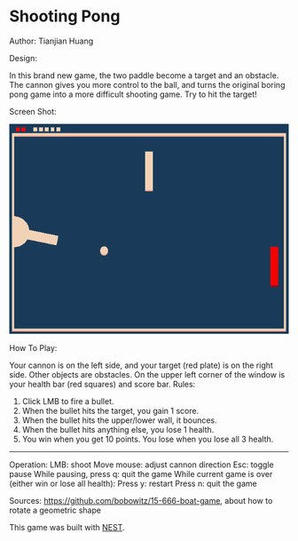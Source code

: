 # Shooting Pong

Author: Tianjian Huang

Design: 

In this brand new game, the two paddle become a target and an obstacle. The cannon gives
you more control to the ball, and turns the original boring pong game into a more difficult
shooting game. Try to hit the target!

Screen Shot:

![Screen Shot](screenshot.png)

How To Play:

Your cannon is on the left side, and your target (red plate) is on the right side.
Other objects are obstacles. On the upper left corner of the window is your health
bar (red squares) and score bar.
Rules:
1. Click LMB to fire a bullet.
2. When the bullet hits the target, you gain 1 score.
3. When the bullet hits the upper/lower wall, it bounces.
4. When the bullet hits anything else, you lose 1 health.
5. You win when you get 10 points. You lose when you lose all 3 health.

------------------------------------------------------------------------------------

Operation:
LMB: shoot
Move mouse: adjust cannon direction
Esc: toggle pause
While pausing, press q: quit the game
While current game is over (either win or lose all health):
	Press y: restart
	Press n: quit the game



Sources: 
https://github.com/bobowitz/15-666-boat-game, about how to rotate a geometric shape

This game was built with [NEST](NEST.md).
